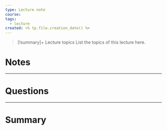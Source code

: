 ```yaml
---
type: Lecture note
course: 
tags:
  - lecture
created: <% tp.file.creation_date() %>
---
```

> [!summary]+ Lecture topics
> List the topics of this lecture here.

# Notes

--- 
# Questions


--- 
# Summary